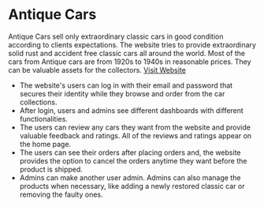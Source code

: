 # Antique Cars

Antique Cars sell only extraordinary classic cars in good condition according to clients expectations. The website tries to provide extraordinary solid rust and accident free classic cars all around the world. Most of the cars from Antique cars are from 1920s to 1940s in reasonable prices. They can be valuable assets for the collectors.  [Visit Website](https://antique-cars.web.app/ "Antique Cars")

- The website's users can log in with their email and password that secures their identity while they browse and order from the car collections.
- After login, users and admins see different dashboards with different functionalities.
- The users can review any cars they want from the website and provide valuable feedback and ratings. All of the reviews and ratings appear on the home page.
- The users can see their orders after placing orders and, the website provides the option to cancel the orders anytime they want before the product is shipped.
- Admins can make another user admin. Admins can also manage the products when necessary, like adding a newly restored classic car or removing the faulty ones.